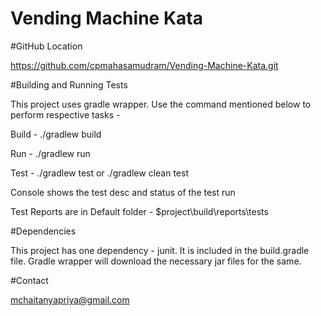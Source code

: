 # Vending Machine Kata


#GitHub Location

https://github.com/cpmahasamudram/Vending-Machine-Kata.git


#Building and Running Tests

This project uses gradle wrapper. Use the command mentioned below to perform respective tasks -

Build - ./gradlew build

Run - ./gradlew run

Test - 
./gradlew test 
or
./gradlew clean test

Console shows the test desc and status of the test run

Test Reports are in Default folder - 
$project\build\reports\tests


#Dependencies

This project has one dependency - junit. It is included in the build.gradle file. Gradle wrapper will download the necessary jar files for the same.

#Contact

mchaitanyapriya@gmail.com
